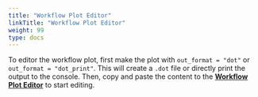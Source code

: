 ```yaml
---
title: "Workflow Plot Editor"
linkTitle: "Workflow Plot Editor"
weight: 99
type: docs
---
```



To editor the workflow plot, first make the plot with `out_format = "dot"` or 
`out_format = "dot_print"`. This will create a `.dot` file or directly print 
the output to the console. Then, copy and paste the content to the 
[**Workflow Plot Editor**](../viz_editor) to start editing. 
